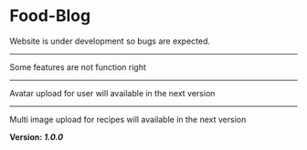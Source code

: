 # Food-Blog

Website is under development so bugs are expected.
<hr>
Some features are not function right
<hr>
Avatar upload for user will available in the next version
<hr>
Multi image upload for recipes will available in the next version

<strong>Version: <i>1.0.0</i></strong>